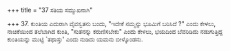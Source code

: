 +++
title = "37 ಸತಿಯ ಸಮ್ಮುಖನಾಗಿ"

+++
37. ಕುಂತಿಯ ಎದುರಾಗಿ ವೈವಸ್ವತನು ಬಂದು, "ಇದೇಕೆ ನಮ್ಮನ್ನು ಭೂಮಿಗೆ ಬರಿಸಿದೆ ?" ಎಂದು ಕೇಳಲು, ನಾಚಿಕೆಯಿಂದ ತಲೆಬಾಗಿದ ಕುಂತಿ, "ಸುತನನ್ನು ಕರುಣಿಸಬೇಕು" ಎಂದು ಕೇಳಲು, ಭಯದಿಂದ ಬೆವರಿಡಿದು ನಡುಗುತ್ತಿದ್ದ ಕುಂತಿಯನ್ನು ಮುಟ್ಟಿ `ತಥಾಸ್ತು' ಎಂದು ನುಡಿದು ಯಮನು ಬೀಳ್ಕೊಂಡನು.